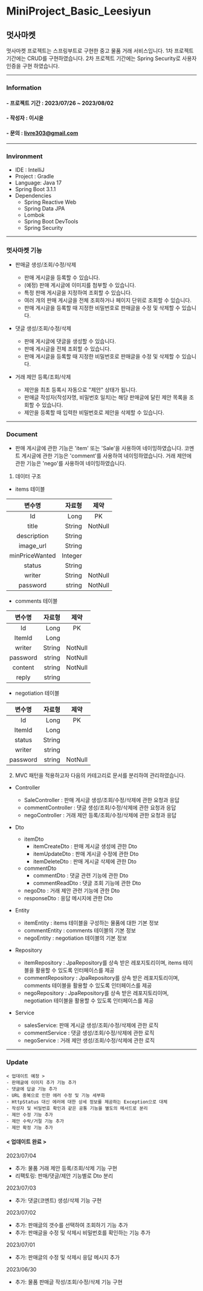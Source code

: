 MiniProject_Basic_Leesiyun
==================================
## 멋사마켓
멋사마켓 프로젝트는 스프링부트로 구현한 중고 물품 거래 서비스입니다.
1차 프로젝트 기간에는 CRUD를 구현하였습니다.
2차 프로젝트 기간에는 Spring Security로 사용자 인증을 구현 하였습니다.

----------------------------------
### Information
#### - 프로젝트 기간 : 2023/07/26 ~ 2023/08/02
#### - 작성자 : 이시윤
#### - 문의 : livre303@gmail.com

----------------------------------
### Invironment
- IDE : IntelliJ
- Project : Gradle
- Language: Java 17
- Spring Boot 3.1.1
- Dependencies
  - Spring Reactive Web
  - Spring Data JPA
  - Lombok
  - Spring Boot DevTools
  - Spring Security

----------------------------------
### 멋사마켓 기능
- 판매글 생성/조회/수정/삭제
   - 판매 게시글을 등록할 수 있습니다.
   - (예정) 판매 게시글에 이미지를 첨부할 수 있습니다.
   - 특정 판매 게시글을 지정하여 조회할 수 있습니다.
   - 여러 개의 판매 게시글을 전체 조회하거나 페이지 단위로 조회할 수 있습니다.
   - 판매 게시글을 등록할 때 지정한 비밀번호로 판매글을 수정 및 삭제할 수 있습니다.

- 댓글 생성/조회/수정/삭제
  - 판매 게시글에 댓글을 생성할 수 있습니다.
  - 판매 게시글을 전체 조회할 수 있습니다.
  - 판매 게시글을 등록할 때 지정한 비밀번호로 판매글을 수정 및 삭제할 수 있습니다.

- 거래 제안 등록/조회/삭제
    - 제안을 최초 등록시 자동으로 "제안" 상태가 됩니다.
    - 판매글 작성자(작성자명, 비밀번호 일치)는 해당 판매글에 달린 제안 목록을 조회할 수 있습니다.
    - 제안을 등록할 때 입력한 비밀번호로 제안을 삭제할 수 있습니다.

----------------------------------
### Document
- 판매 게시글에 관한 기능은 'item' 또는 'Sale'을 사용하여 네이밍하였습니다.
코멘트 게시글에 관한 기능은 'comment'를 사용하여 네이밍하였습니다.
거래 제안에 관한 기능은 'nego'를 사용하여 네이밍하였습니다.


1. 데이터 구조

- items 테이블
  
|      변수명     |  자료형 |    제약    |
|:--------------:|--------:|:--------:|
|       Id       |    Long |    PK    |
|     title      |  String | NotNull  |
|  description   |  String |          |
|   image_url    |  String |          |
| minPriceWanted | Integer |          |
|     status     |  String |          |
|     writer     |  String | NotNull  |
|    password    |  string | NotNull  |

- comments 테이블

|  변수명     |     자료형 |    제약    |
|:--------:|--------:|:--------:|
|    Id    |    Long |    PK    |
|  ItemId  |    Long |          |
|  writer  |  String | NotNull  |
| password |  string | NotNull  |
| content  |  string | NotNull  |
|  reply   |  string |          |

-  negotiation 테이블 

| 변수명      |  자료형 |    제약    |
|:--------:|--------:|:--------:|
|    Id    |    Long |    PK    |
|  ItemId  |    Long |          |
|  status  |  String |          |
|  writer  |  string |          |
| password |  string | NotNull  |



2. MVC 패턴을 적용하고자 다음의 카테고리로 문서를 분리하여 관리하였습니다.
- Controller
   - SaleController : 판매 게시글 생성/조회/수정/삭제에 관한 요청과 응답
   - commentController : 댓글 생성/조회/수정/삭제에 관한 요청과 응답
   - negoController : 거래 제안 등록/조회/수정/삭제에 관한 요청과 응답
-  Dto
   - itemDto
      - itemCreateDto : 판매 게시글 생성에 관한 Dto
      - itemUpdateDto : 판매 게시글 수정에 관한 Dto
      - itemDeleteDto : 판매 게시글 삭제에 관한 Dto
   - commentDto
     - commentDto : 댓글 관련 기능에 관한 Dto
     - commentReadDto : 댓글 조회 기능에 관한 Dto
   - negoDto : 거래 제안 관련 기능에 관한 Dto
   - responseDto : 응답 메시지에 관한 Dto
     
-  Entity
   - itemEntity : items 테이블을 구성하는 물품에 대한 기본 정보
   - commentEntity : comments 테이블의 기본 정보
   - negoEntity : negotiation 테이블의 기본 정보
-  Repository
   - itemRepository : JpaRepository를 상속 받은 레포지토리이며,
 items 테이블을 활용할 수 있도록 인터페이스를 제공
   - commentRepository : JpaRepository를 상속 받은 레포지토리이며,
 comments 테이블을 활용할 수 있도록 인터페이스를 제공
   - negoRepository : JpaRepository를 상속 받은 레포지토리이며,
 negotiation 테이블을 활용할 수 있도록 인터페이스를 제공
-  Service
   - salesService: 판매 게시글 생성/조회/수정/삭제에 관한 로직
   - commentService : 댓글 생성/조회/수정/삭제에 관한 로직
   - negoService : 거래 제안 생성/조회/수정/삭제에 관한 로직

----------------------------------
### Update

    < 업데이트 예정 >
    - 판매글에 이미지 추가 기능 추가
    - 댓글에 답글 기능 추가
    - URL 중복으로 인한 에러 수정 및 기능 세부화
    - HttpStatus 대신 에러에 대한 상세 정보를 제공하는 Exception으로 대체
    - 작성자 및 비밀번호 확인과 같은 공통 기능을 별도의 메서드로 분리
    - 제안 수정 기능 추가
    - 제안 수락/거절 기능 추가
    - 제안 확정 기능 추가


#### < 업데이트 완료 >
2023/07/04
- 추가: 물품 거래 제안 등록/조회/삭제 기능 구현
- 리팩토링: 판매/댓글/제안 기능별로 Dto 분리

2023/07/03
- 추가: 댓글(코멘트) 생성/삭제 기능 구현

2023/07/02
- 추가: 판매글의 갯수를 선택하여 조회하기 기능 추가
- 추가: 판매글을 수정 및 삭제시 비밀번호를 확인하는 기능 추가

2023/07/01
- 추가: 판매글의 수정 및 삭제시 응답 메시지 추가

2023/06/30
- 추가: 물품 판매글 작성/조회/수정/삭제 기능 구현
